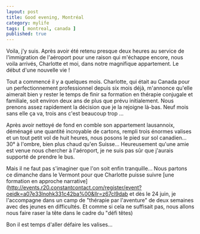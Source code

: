 ```yaml
---
layout: post
title: Good evening, Montréal
category: mylife
tags: [ montreal, canada ]
published: true
---
```

Voila, j'y suis. Après avoir été retenu presque deux heures au service de l'immigration de l'aéroport pour une raison qui m'échappe encore, nous voila arrivés, Charlotte et moi, dans notre magnifique appartement. Le début d'une nouvelle vie !

Tout a commencé il y a quelques mois. Charlotte, qui était au Canada pour un perfectionnement professionnel depuis six mois déjà, m'annonce qu'elle aimerait bien y rester le temps de finir sa formation en thérapie conjugale et familiale, soit environ deux ans de plus que prévu initialement. Nous prenons assez rapidement la décision que je la rejoigne là-bas. Neuf mois sans elle ça va, trois ans c'est beaucoup trop ...

<!--more-->

Après avoir nettoyé de fond en comble son appartement lausannoix, déménagé une quantité incroyable de cartons, rempli trois énormes valises et un tout petit vol de huit heures, nous posons le pied sur sol canadien... 30° à l'ombre, bien plus chaud qu'en Suisse... Heureusement qu'une amie est venue nous chercher à l'aéroport, je ne suis pas sûr que j'aurais supporté de prendre le bus.

Mais il ne faut pas s'imaginer que l'on soit enfin tranquille... Nous partons ce dimanche dans le Vermont pour que Charlotte puisse suivre [une formation en approche narrative](http://events.r20.constantcontact.com/register/event?oeidk=a07e33lnohk331c42ba%00&llr=z67cl9dab et dès le 24 juin, je l'accompagne dans un camp de "thérapie par l'aventure" de deux semaines avec des jeunes en difficultés. Et comme si cela ne suffisait pas, nous allons nous faire raser la tête dans le cadre du "défi têtes)

Bon il est temps d'aller défaire les valises...
